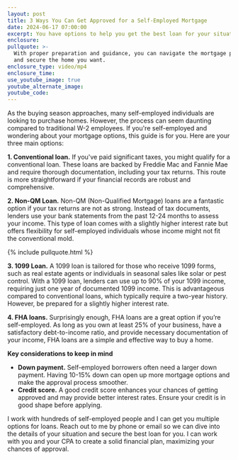 ```yaml
---
layout: post
title: 3 Ways You Can Get Approved for a Self-Employed Mortgage
date: 2024-06-17 07:00:00
excerpt: You have options to help you get the best loan for your situation.
enclosure:
pullquote: >-
  With proper preparation and guidance, you can navigate the mortgage process
  and secure the home you want.
enclosure_type: video/mp4
enclosure_time:
use_youtube_image: true
youtube_alternate_image:
youtube_code:
---
```

As the buying season approaches, many self-employed individuals are looking to purchase homes. However, the process can seem daunting compared to traditional W-2 employees. If you're self-employed and wondering about your mortgage options, this guide is for you. Here are your three main options:

**1\. Conventional loan.** If you've paid significant taxes, you might qualify for a conventional loan. These loans are backed by Freddie Mac and Fannie Mae and require thorough documentation, including your tax returns. This route is more straightforward if your financial records are robust and comprehensive.

**2\. Non-QM Loan.** Non-QM (Non-Qualified Mortgage) loans are a fantastic option if your tax returns are not as strong. Instead of tax documents, lenders use your bank statements from the past 12-24 months to assess your income. This type of loan comes with a slightly higher interest rate but offers flexibility for self-employed individuals whose income might not fit the conventional mold.

{% include pullquote.html %}

**3\. 1099 Loan.** A 1099 loan is tailored for those who receive 1099 forms, such as real estate agents or individuals in seasonal sales like solar or pest control. With a 1099 loan, lenders can use up to 90% of your 1099 income, requiring just one year of documented 1099 income. This is advantageous compared to conventional loans, which typically require a two-year history. However, be prepared for a slightly higher interest rate.

**4\. FHA loans.** Surprisingly enough, FHA loans are a great option if you’re self-employed. As long as you own at least 25% of your business, have a satisfactory debt-to-income ratio, and provide necessary documentation of your income, FHA loans are a simple and effective way to buy a home.

**Key considerations to keep in mind**

* **Down payment.** Self-employed borrowers often need a larger down payment. Having 10-15% down can open up more mortgage options and make the approval process smoother.
* **Credit score.** A good credit score enhances your chances of getting approved and may provide better interest rates. Ensure your credit is in good shape before applying.

I work with hundreds of self-employed people and I can get you multiple options for loans. Reach out to me by phone or email so we can dive into the details of your situation and secure the best loan for you. I can work with you and your CPA to create a solid financial plan, maximizing your chances of approval.<br>
